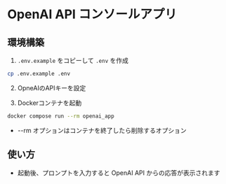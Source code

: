 # OpenAI API コンソールアプリ

## 環境構築
1. `.env.example` をコピーして `.env` を作成
```bash
cp .env.example .env
```

2. OpneAIのAPIキーを設定

3. Dockerコンテナを起動
```bash
docker compose run --rm openai_app
```
* --rm オプションはコンテナを終了したら削除するオプション

## 使い方
- 起動後、プロンプトを入力すると OpenAI API からの応答が表示されます

